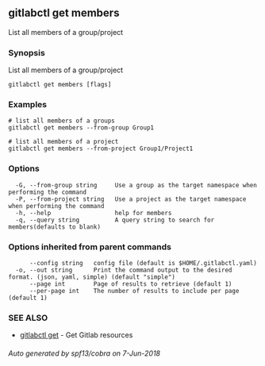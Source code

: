 ## gitlabctl get members

List all members of a group/project

### Synopsis

List all members of a group/project

```
gitlabctl get members [flags]
```

### Examples

```
# list all members of a groups
gitlabctl get members --from-group Group1

# list all members of a project
gitlabctl get members --from-project Group1/Project1
```

### Options

```
  -G, --from-group string     Use a group as the target namespace when performing the command
  -P, --from-project string   Use a project as the target namespace when performing the command
  -h, --help                  help for members
  -q, --query string          A query string to search for members(defaults to blank)
```

### Options inherited from parent commands

```
      --config string   config file (default is $HOME/.gitlabctl.yaml)
  -o, --out string      Print the command output to the desired format. (json, yaml, simple) (default "simple")
      --page int        Page of results to retrieve (default 1)
      --per-page int    The number of results to include per page (default 1)
```

### SEE ALSO

* [gitlabctl get](gitlabctl_get.md)	 - Get Gitlab resources

###### Auto generated by spf13/cobra on 7-Jun-2018
